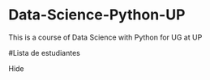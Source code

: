 # Data-Science-Python-UP
This is a course of Data Science with Python for UG at UP

#Lista de estudiantes


Hide
